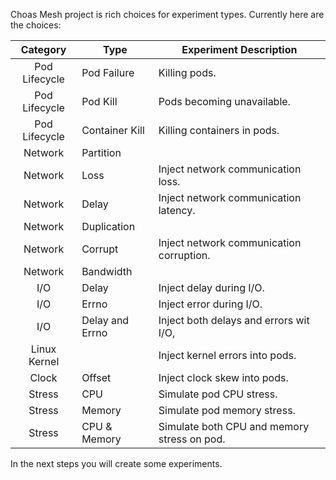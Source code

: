 Choas Mesh project is rich choices for experiment types. Currently here are the choices:

| Category      | Type             | Experiment Description  |
|:-------------:|------------------|-------------------------|
| Pod Lifecycle | Pod Failure      | Killing pods.  |
| Pod Lifecycle | Pod Kill         | Pods becoming unavailable. |
| Pod Lifecycle | Container Kill   | Killing containers in pods. |
| Network       | Partition        |  |
| Network       | Loss             | Inject network communication loss. |
| Network       | Delay            | Inject network communication latency. |
| Network       | Duplication      |  |
| Network       | Corrupt          | Inject network communication corruption. |
| Network       | Bandwidth        |  |
| I/O           | Delay            | Inject delay during I/O. |
| I/O           | Errno            | Inject error during I/O. |
| I/O           | Delay and Errno  | Inject both delays and errors wit I/O, |
| Linux Kernel  |                  | Inject kernel errors into pods. |
| Clock         | Offset           | Inject clock skew into pods. |
| Stress        | CPU              | Simulate pod CPU stress. |
| Stress        | Memory           | Simulate pod memory stress.  |
| Stress        | CPU & Memory     | Simulate both CPU and memory stress on pod. |

In the next steps you will create some experiments.
